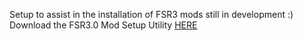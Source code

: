 Setup to assist in the installation of FSR3 mods still in development :)
Download the FSR3.0 Mod Setup Utility [HERE](https://drive.google.com/file/d/1QSgnK8zFWDirrgRfHwkyllMCu5Wmzjeq/view?usp=sharing)
